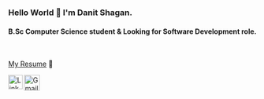 ### Hello World 👋 I'm Danit Shagan.
#### B.Sc Computer Science student & Looking for Software Development role.
<br />

[My Resume](https://drive.google.com/file/d/1sHicx-Y-4w4wypyoZ33ZSk2erjzzGuXo/view?usp=sharing) 📝
<br />

[<img align="left" alt="LinkedIn | LinkedIn" height="29px" src="https://www.flaticon.com/svg/static/icons/svg/1383/1383262.svg"/>][linkedin] 
[<img align="left" alt="Gmail | Gmail" height="32px" src="https://www.flaticon.com/svg/static/icons/svg/281/281786.svg"/>][gmail]

[linkedin]: https://www.linkedin.com/in/danit-shagan/
[gmail]: mailto:danishagan@gmail.com
